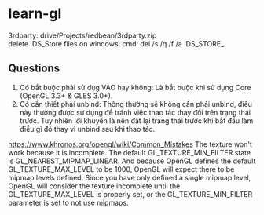 # learn-gl

3rdparty: drive/Projects/redbean/3rdparty.zip</br>
delete .DS_Store files on windows: cmd: del /s /q /f /a .DS_STORE_

## Questions
1. Có bắt buộc phải sử dụg VAO hay không: Là bắt buộc khi sử dụng Core (OpenGL 3.3+ & GLES 3.0+).
2. Có cần thiết phải unbind: Thông thường sẽ không cần phải unbind, điều này thường được sử dụng để tránh việc thao tác thay đổi trên trạng thái trước. Tuy nhiên lời khuyên là nên đặt lại trạng thái trước khi bắt đầu làm điều gì đó thay vì unbind sau khi thao tác.

https://www.khronos.org/opengl/wiki/Common_Mistakes
The texture won't work because it is incomplete. The default GL_TEXTURE_MIN_FILTER state is GL_NEAREST_MIPMAP_LINEAR. And because OpenGL defines the default GL_TEXTURE_MAX_LEVEL to be 1000, OpenGL will expect there to be mipmap levels defined. Since you have only defined a single mipmap level, OpenGL will consider the texture incomplete until the GL_TEXTURE_MAX_LEVEL is properly set, or the GL_TEXTURE_MIN_FILTER parameter is set to not use mipmaps. 